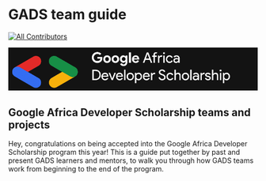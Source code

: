 # GADS team guide
<!-- ALL-CONTRIBUTORS-BADGE:START - Do not remove or modify this section -->
[![All Contributors](https://img.shields.io/badge/all_contributors-1-orange.svg?style=flat-square)](#contributors-)
<!-- ALL-CONTRIBUTORS-BADGE:END -->

![](.gitbook/assets/google-africa-developer-scholarship-gads-program-2020-1%20%281%29.png)

## Google Africa Developer Scholarship teams and projects

Hey, congratulations on being accepted into the Google Africa Developer Scholarship program this year! This is a guide put together by past and present GADS learners and mentors, to walk you through how GADS teams work from beginning to the end of the program.
